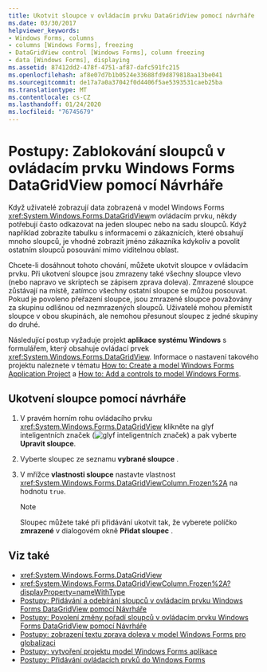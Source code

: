 ```yaml
---
title: Ukotvit sloupce v ovládacím prvku DataGridView pomocí návrháře
ms.date: 03/30/2017
helpviewer_keywords:
- Windows Forms, columns
- columns [Windows Forms], freezing
- DataGridView control [Windows Forms], column freezing
- data [Windows Forms], displaying
ms.assetid: 87412dd2-478f-4751-af87-dafc591fc215
ms.openlocfilehash: af8e07d7b1b0524e33688fd9d879818aa13be041
ms.sourcegitcommit: de17a7a0a37042f0d4406f5ae5393531caeb25ba
ms.translationtype: MT
ms.contentlocale: cs-CZ
ms.lasthandoff: 01/24/2020
ms.locfileid: "76745679"
---
```

# <a name="how-to-freeze-columns-in-the-windows-forms-datagridview-control-using-the-designer"></a>Postupy: Zablokování sloupců v ovládacím prvku Windows Forms DataGridView pomocí Návrháře
Když uživatelé zobrazují data zobrazená v model Windows Forms <xref:System.Windows.Forms.DataGridView>m ovládacím prvku, někdy potřebují často odkazovat na jeden sloupec nebo na sadu sloupců. Když například zobrazíte tabulku s informacemi o zákaznících, které obsahují mnoho sloupců, je vhodné zobrazit jméno zákazníka kdykoliv a povolit ostatním sloupců posouvání mimo viditelnou oblast.

 Chcete-li dosáhnout tohoto chování, můžete ukotvit sloupce v ovládacím prvku. Při ukotvení sloupce jsou zmrazeny také všechny sloupce vlevo (nebo napravo ve skriptech se zápisem zprava doleva). Zmrazené sloupce zůstávají na místě, zatímco všechny ostatní sloupce se můžou posouvat. Pokud je povoleno přeřazení sloupce, jsou zmrazené sloupce považovány za skupinu odlišnou od nezmrazených sloupců. Uživatelé mohou přemístit sloupce v obou skupinách, ale nemohou přesunout sloupec z jedné skupiny do druhé.

 Následující postup vyžaduje projekt **aplikace systému Windows** s formulářem, který obsahuje ovládací prvek <xref:System.Windows.Forms.DataGridView>. Informace o nastavení takového projektu naleznete v tématu [How to: Create a model Windows Forms Application Project](/visualstudio/ide/step-1-create-a-windows-forms-application-project) a [How to: Add a controls to model Windows Forms](how-to-add-controls-to-windows-forms.md).

## <a name="to-freeze-a-column-using-the-designer"></a>Ukotvení sloupce pomocí návrháře

1. V pravém horním rohu ovládacího prvku <xref:System.Windows.Forms.DataGridView> klikněte na glyf inteligentních značek (![glyf inteligentních značek](./media/vs-winformsmttagglyph.gif "VS_WinFormSmtTagGlyph")) a pak vyberte **Upravit sloupce**.

2. Vyberte sloupec ze seznamu **vybrané sloupce** .

3. V mřížce **vlastnosti sloupce** nastavte vlastnost <xref:System.Windows.Forms.DataGridViewColumn.Frozen%2A> na hodnotu `true`.

    > [!NOTE]
    > Sloupec můžete také při přidávání ukotvit tak, že vyberete políčko **zmrazené** v dialogovém okně **Přidat sloupec** .

## <a name="see-also"></a>Viz také

- <xref:System.Windows.Forms.DataGridView>
- <xref:System.Windows.Forms.DataGridViewColumn.Frozen%2A?displayProperty=nameWithType>
- [Postupy: Přidávání a odebírání sloupců v ovládacím prvku Windows Forms DataGridView pomocí Návrháře](add-and-remove-columns-in-the-datagrid-using-the-designer.md)
- [Postupy: Povolení změny pořadí sloupců v ovládacím prvku Windows Forms DataGridView pomocí Návrháře](enable-column-reordering-in-the-datagrid-using-the-designer.md)
- [Postupy: zobrazení textu zprava doleva v model Windows Forms pro globalizaci](https://docs.microsoft.com/previous-versions/visualstudio/visual-studio-2010/7d3337xw(v=vs.100))
- [Postupy: vytvoření projektu model Windows Forms aplikace](/visualstudio/ide/step-1-create-a-windows-forms-application-project)
- [Postupy: Přidávání ovládacích prvků do Windows Forms](how-to-add-controls-to-windows-forms.md)
